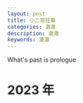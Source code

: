 ```yaml
---
layout: post
title: 小二班往事
categories: 澈澈
description: 澈澈
keywords: 澈澈
---
```


What's past is prologue

# 2023 年
